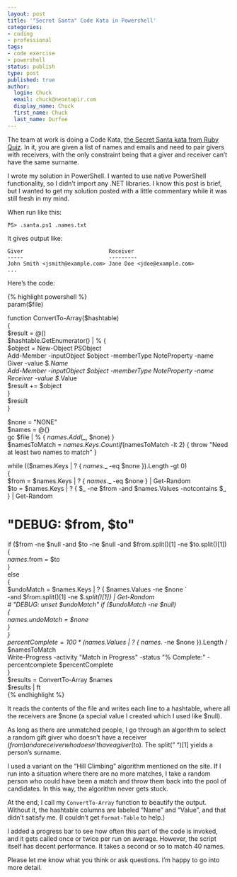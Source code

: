 ```yaml
---
layout: post
title: '"Secret Santa" Code Kata in Powershell'
categories:
- coding
- professional
tags:
- code exercise
- powershell
status: publish
type: post
published: true
author:
  login: Chuck
  email: chuck@neontapir.com
  display_name: Chuck
  first_name: Chuck
  last_name: Durfee
---
```

The team at work is doing a Code Kata, [the Secret Santa kata from Ruby Quiz](http://rubyquiz.com/quiz2.html). In it, you are given a list of names and emails and need to pair givers with receivers, with the only constraint being that a giver and receiver can’t have the same surname.

I wrote my solution in PowerShell. I wanted to use native PowerShell functionality, so I didn’t import any .NET libraries. I know this post is brief, but I wanted to get my solution posted with a little commentary while it was still fresh in my mind.

When run like this:

    PS> .santa.ps1 .names.txt

It gives output like:

    Giver                           Receiver
    -----                           ---------
    John Smith <jsmith@example.com> Jane Doe <jdoe@example.com>
    ...

Here’s the code:

{% highlight powershell %}  
param($file)

function ConvertTo-Array($hashtable)  
{  
  $result = @()  
  $hashtable.GetEnumerator() | % {  
    $object = New-Object PSObject  
    Add-Member -inputObject $object -memberType NoteProperty -name Giver -value $_.Name  
    Add-Member -inputObject $object -memberType NoteProperty -name Receiver -value $_.Value  
    $result += $object  
  }  
  $result  
}

$none = "NONE"  
$names = @{}  
gc $file | % { $names.Add($_, $none) }  
$namesToMatch = $names.Keys.Count  
if ($namesToMatch -lt 2) { throw "Need at least two names to match" }

while (($names.Keys | ? { $names.$_ -eq $none }).Length -gt 0)  
{  
  $from = $names.Keys | ? { $names.$_ -eq $none } | Get-Random  
  $to = $names.Keys | ? { $_ -ne $from -and $names.Values -notcontains $_ } | Get-Random  
  # "DEBUG: $from, $to"  
  if ($from -ne $null -and $to -ne $null -and $from.split()[1] -ne $to.split()[1])  
  {  
    $names.$from = $to  
  }  
  else  
  {  
    $undoMatch = $names.Keys | ? { $names.Values -ne $none `  
    -and $from.split()[1] -ne $_.split()[1]} | Get-Random  
    # "DEBUG: unset $undoMatch"  
    if ($undoMatch -ne $null)  
    {  
      $names.$undoMatch = $none  
    }  
  }  
  $percentComplete = 100 * ($names.Values | ? { $names.$_ -ne $none }).Length / $namesToMatch  
  Write-Progress -activity "Match in Progress" -status "% Complete:" -percentcomplete $percentComplete  
}  
$results = ConvertTo-Array $names  
$results | ft  
{% endhighlight %}

It reads the contents of the file and writes each line to a hashtable, where all the receivers are $none (a special value I created which I used like $null).

As long as there are unmatched people, I go through an algorithm to select a random gift giver who doesn’t have a receiver ($from) and a receiver who doesn’t have a giver ($to). The split(” “)[1] yields a person’s surname.

I used a variant on the “Hill Climbing” algorithm mentioned on the site. If I run into a situation where there are no more matches, I take a random person who could have been a match and throw them back into the pool of candidates. In this way, the algorithm never gets stuck.

At the end, I call my `ConvertTo-Array` function to beautify the output. Without it, the hashtable columns are labeled “Name” and “Value”, and that didn’t satisfy me. (I couldn’t get `Format-Table` to help.)

I added a progress bar to see how often this part of the code is invoked, and it gets called once or twice per run on average. However, the script itself has decent performance. It takes a second or so to match 40 names.

Please let me know what you think or ask questions. I’m happy to go into more detail.
